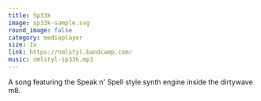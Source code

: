 ```yaml
---
title: Sp33k
image: sp33k-sample.svg
round_image: false
category: mediaplayer
size: 1x
link: https://nmlstyl.bandcamp.com/
music: nmlstyl-sp33k.mp3
---
```


A song featuring the Speak n' Spell style synth engine inside the dirtywave m8.